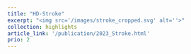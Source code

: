 ```yaml
---
title: "HD-Stroke"
excerpt: "<img src='/images/stroke_cropped.svg' alt=''>"
collection: highlights
article_link: '/publication/2023_Stroke.html'
prio: 2
---
```

